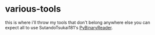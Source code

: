 # various-tools
this is where i'll throw my tools that don't belong anywhere else
you can expect all to use SutandoTsukai181's [PyBinaryReader](https://github.com/SutandoTsukai181/PyBinaryReader).
